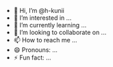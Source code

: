 - 👋 Hi, I’m @h-kunii
- 👀 I’m interested in ...
- 🌱 I’m currently learning ...
- 💞️ I’m looking to collaborate on ...
- 📫 How to reach me ...
- 😄 Pronouns: ...
- ⚡ Fun fact: ...

<!---
h-kunii/h-kunii is a ✨ special ✨ repository because its `README.md` (this file) appears on your GitHub profile.
You can click the Preview link to take a look at your changes.
--->
